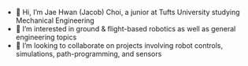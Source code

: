 - 👋 Hi, I’m Jae Hwan (Jacob) Choi, a junior at Tufts University studying Mechanical Engineering
- 👀 I’m interested in ground & flight-based robotics as well as general engineering topics
- 💞️ I’m looking to collaborate on projects involving robot controls, simulations, path-programming, and sensors

<!---
jchoi2507/jchoi2507 is a ✨ special ✨ repository because its `README.md` (this file) appears on your GitHub profile.
You can click the Preview link to take a look at your changes.
--->
